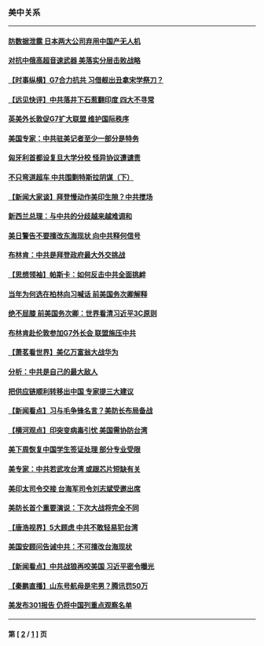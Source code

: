 ### 美中关系
---
#### [防数据泄露 日本两大公司弃用中国产无人机](../../pages/nf1412576/n12922127.md) 
#### [对抗中俄高超音速武器 美落实分层击败战略](../../pages/nf1412576/n12922339.md) 
#### [【时事纵横】G7合力抗共 习借舰出丑拿宋学祭刀？](../../pages/nf1412576/n12922386.md) 
#### [【远见快评】中共落井下石惹翻印度 四大不寻常](../../pages/nf1412576/n12922367.md) 
#### [英美外长敦促G7扩大联盟 维护国际秩序](../../pages/nf1412576/n12922164.md) 
#### [美国专家：中共驻美记者至少一部分是特务](../../pages/nf1412576/n12921880.md) 
#### [匈牙利首都设复旦大学分校 怪异协议遭谴责](../../pages/nf1412576/n12921736.md) 
#### [不只弯道超车 中共围剿特斯拉阴谋（下）](../../pages/nf1412576/n12921612.md) 
#### [【新闻大家谈】拜登慢动作美印生隙？中共搅场](../../pages/nf1412576/n12921502.md) 
#### [新西兰总理：与中共的分歧越来越难调和](../../pages/nf1412576/n12921375.md) 
#### [美日警告不要擅改东海现状 向中共释何信号](../../pages/nf1412576/n12919934.md) 
#### [布林肯：中共是拜登政府最大外交挑战](../../pages/nf1412576/n12920280.md) 
#### [【思想领袖】帕斯卡：如何反击中共全面挑衅](../../pages/nf1412576/n12828412.md) 
#### [当年为何选在柏林向习喊话 前美国务次卿解释](../../pages/nf1412576/n12919806.md) 
#### [绝不屈膝 前美国务次卿：世界看清习近平3C原则](../../pages/nf1412576/n12919748.md) 
#### [布林肯赴伦敦参加G7外长会 联盟施压中共](../../pages/nf1412576/n12919296.md) 
#### [【萧茗看世界】美亿万富翁大战华为](../../pages/nf1412576/n12917244.md) 
#### [分析：中共是自己的最大敌人](../../pages/nf1412576/n12918426.md) 
#### [把供应链顺利转移出中国 专家提三大建议](../../pages/nf1412576/n12902988.md) 
#### [【新闻看点】习与毛争锋名言？美防长布局备战](../../pages/nf1412576/n12918559.md) 
#### [【横河观点】印突变病毒引忧 美国需协防台湾](../../pages/nf1412576/n12854663.md) 
#### [美下周恢复中国学生签证处理 部分专业受限](../../pages/nf1412576/n12918565.md) 
#### [美专家：中共若武攻台湾 或跟芯片短缺有关](../../pages/nf1412576/n12918415.md) 
#### [美印太司令交接 台海军司令刘志斌受邀出席](../../pages/nf1412576/n12918280.md) 
#### [美防长首个重要演说：下次大战将完全不同](../../pages/nf1412576/n12918190.md) 
#### [【唐浩视界】5大顾虑 中共不敢轻易犯台湾](../../pages/nf1412576/n12918001.md) 
#### [美国安顾问告诫中共：不可擅改台海现状](../../pages/nf1412576/n12917351.md) 
#### [【新闻看点】中共战狼再咬美国 习近平密令曝光](../../pages/nf1412576/n12917159.md) 
#### [【秦鹏直播】山东号航母是宅男？腾讯罚50万](../../pages/nf1412576/n12917177.md) 
#### [美发布301报告 仍将中国列重点观察名单](../../pages/nf1412576/n12917032.md) 

---
#### 第 [ [2](./2.md) / [1](./1.md) ] 页
